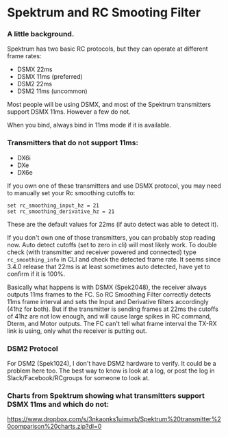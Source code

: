 # Spektrum and RC Smooting Filter

### A little background.

Spektrum has two basic RC protocols, but they can operate at different frame rates:

- DSMX 22ms
- DSMX 11ms (preferred)
- DSM2 22ms
- DSM2 11ms (uncommon)

Most people will be using DSMX, and most of the Spektrum transmitters support DSMX 11ms. However a few do not.

When you bind, always bind in 11ms mode if it is available.

### Transmitters that do not support 11ms:

- DX6i
- DXe
- DX6e

If you own one of these transmitters and use DSMX protocol, you may need to manually set your Rc smoothing cutoffs to:

```
set rc_smoothing_input_hz = 21
set rc_smoothing_derivative_hz = 21
```

These are the default values for 22ms (if auto detect was able to detect it).

If you don't own one of those transmitters, you can probably stop reading now. Auto detect cutoffs (set to zero in cli) will most likely work. To double check (with transmitter and receiver powered and connected) type `rc_smoothing_info` in CLI and check the detected frame rate. It seems since 3.4.0 release that 22ms is at least sometimes auto detected, have yet to confirm if it is 100%.

Basically what happens is with DSMX (Spek2048), the receiver always outputs 11ms frames to the FC. So RC Smoothing Filter correctly detects 11ms frame interval and sets the Input and Derivative filters accordingly (41hz for both). But if the transmitter is sending frames at 22ms the cutoffs of 41hz are not low enough, and will cause large spikes in RC command, Dterm, and Motor outputs. The FC can't tell what frame interval the TX-RX link is using, only what the receiver is putting out.

### DSM2 Protocol

For DSM2 (Spek1024), I don't have DSM2 hardware to verify. It could be a problem here too. The best way to know is look at a log, or post the log in Slack/Facebook/RCgroups for someone to look at.

### Charts from Spektrum showing what transmitters support DSMX 11ms and which do not:

https://www.dropbox.com/s/3nkaonks1uimvrb/Spektrum%20transmitter%20comparison%20charts.zip?dl=0
